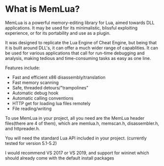 # What is MemLua?
MemLua is a powerful memory-editing library for Lua, aimed towards DLL applications.
It may be used for its minimalistic, blissful exploiting experience, or for its
portability and use as a plugin.

It was designed to replicate the Lua Engine of Cheat Engine, but being
that it is built around DLL's, it can offer a much wider range of capablities.
It can be used for various applications that call for run-time debugging
and analysis, making tedious and time-consuming tasks as easy as one line.

Features include:
- Fast and efficient x86 disassembly/translation
- Fast memory scanning
- Safe, threaded detours/"trampolines"
- Automatic debug hook
- Automatic calling conventions
- HTTP get for loading lua files remotely
- File reading/writing

To use MemLua in your project, all you need are the
MemLua header files(there are 4 of them),
which are memlua.h, memscan.h, disassembler.h, and httpreader.h.

You will need the standard Lua API included in your project. (currently tested for version 5.1-5.2)

I would recommend VS 2017 or VS 2019,
and support for wininet which should already come
with the default install packages

